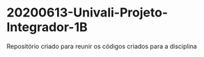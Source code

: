 # 20200613-Univali-Projeto-Integrador-1B
 Repositório criado para reunir os códigos criados para a disciplina
